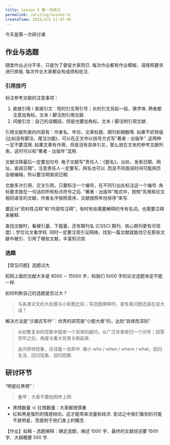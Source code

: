 ```yaml
---
title: Lesson 3 第一次研讨
permalink: /writing/lesson-3/
createTime: 2025/3/5 11:47:46
---
```

今天是第一次研讨课.

## 作业与选题

随堂作业占分不多，只是为了督促大家而已. 每次作业都有作业模板，请按照要求进行排版. 每次作业大家都会有成绩和批注.

### 引用技巧

标注参考文献的注意事项：

1. 直接引用 / 直接引文：短的引文用引号；长的引文另起一段，换字体. 两者都注意加角标，文末 / 脚注附引用文献.
2. 间接引文：自己的话概括，但是也要加角标，文末 / 脚注附引用文献.

引用文献列表的内容有：作者名、年份、文章标题、期刊和期数等. 如果不好排版 (比如没有脚注、尾注功能)，可以在正文中以括号方式写“著者 - 出版年”. 这两种一定不要混用. 如果文章有作用，但是没有具体引文，那么放在文末的参考文献列表，这时可以和“著者 - 出版年”混用.

文献注释最后一定要加句号. 电子文献写“责任人：《题名》，出处，发表日期，网址，查阅日期”，注意责任人一定要写，网名也可以. 而且不同查阅时间可能网页会被编辑，所以要注明查阅日期.

文献多次引用、交叉引用，只要标注一个编号，在不同引出处标注这一个编号. 角标要求放在一句话的所有标点符号之后. “著者 - 出版年”格式中，按照“先用和论文相同语言的文献，作者名字按照音序、文献按照年份排序”来写.

要区分“资料性注释”和“内容性注释”，有时有些需要解释的专有名词，也需要注释来解释.

查找文献时，看被引量、下载量，还有期刊名 (CSSCI 期刊、核心期刊更有可信度)；学位论文看学校. 同时一定要注意引证网络，找到一篇文献就能找它在那些文献中被引、引用了哪些文献，丰富知识库.

### 选题

【常见问题】选题过大

知网上面的文献大多是 8000 $\sim$ 15000 字，和我们 5000 字的论文选题肯定不能一样.

如何判断自己的选题是否过大？

> 与各类论文的大标题与小标题比较；写选题阐释时，是有真问题还是在说大话？

解决方法是“沙漏式写作”：优秀的研究是“小题大做”的，达到“具体而深刻”.

> 从纷繁复杂的现象中提炼一个具体的疑问，从广泛背景收归一个问号；回答完毕之后，再度与重大背景关联起来.
>
> 追问奇特现象，往往能一击即中. 缩小 who / when / where / what，回归生活、回归现象、回归观察.

## 研讨环节

“明星红黑榜”：

> 叠甲：大家不要拍照传上网.

* 黑榜数量 $\ll$ 红榜数量：大家都很慎重
* 红和黑是强烈的情感倾向，这才能带来流量和经济. 变动之中我们看到的可能不是明星，而是附于他们身上的概念.

【作业】拟稿 - 选题阐释：确定选题，阐述 1000 字、最终的文献综述要 1500 字、大纲概要 500 字.